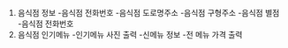 1. 음식점 정보
-음식점 전화번호
-음식점 도로명주소
-음식점 구형주소
-음식점 별점 
-음식점 전화번호
2. 음식점 인기메뉴
-인기메뉴 사진 출력
-신메뉴 정보
-전 메뉴 가격 출력

